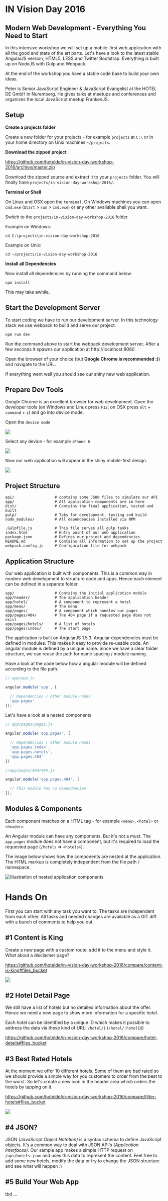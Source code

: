 # IN Vision Day 2016

## Modern Web Development - Everything You Need to Start

In this intensive workshop we will set up a mobile-first web application with
all the good and state of the art parts. Let's have a look to the latest stable
AngularJS version, HTML5, LESS and Twitter Bootstrap. Everything is built up on
NodeJS with Gulp and Webpack.

At the end of the workshop you have a stable code base to build your own ideas.

Peter is Senior JavaScript Engineer & JavaScript Evangelist at the HOTEL DE GmbH in Nuremberg.
He gives talks at meetups and conferences and organizes the local JavaScript meetup FrankenJS.

## Setup

**Create a projects folder**

Create a new folder for your projects - for example `projects` at `C:\` or in your home directory on Unix machines `~/projects`.

**Download the zipped project**

https://github.com/hotelde/in-vision-day-workshop-2016/archive/master.zip

Download the zipped source and extract it to your `projects` folder. You will finally have `projects/in-vision-day-workshop-2016/`.

**Terminal or Shell**

On Linux and OSX open the `terminal`. On Windows machines you can open `cmd.exe` (`Start` > `run` > `cmd.exe`) or any other available shell you want.

Switch to the `projects/in-vision-day-workshop-2016` folder.

Example on Windows:
```
cd C:\projects\in-vision-day-workshop-2016
```

Example on Unix:
```
cd ~/projects/in-vision-day-workshop-2016
```

**Install all Dependencies**

Now install all dependencies by running the command below.

```
npm install
```

This may take awhile.

## Start the Development Server

To start coding we have to run our development server. In this technology stack we use webpack to build and serve our project.

```
npm run dev
```

Run the command above to start the webpack development server. After a few seconds it spawns our application at http://localhost:8080

Open the browser of your choice (but **Google Chrome is recommended :)**) and navigate to the URL.

If everything went well you should see our shiny new web application.

## Prepare Dev Tools

Google Chrome is an excellent browser for web development. Open the developer tools (on Windows and Linux press `F12`; on OSX press `alt` + `command` + `i`) and go into device mode.

Open the `device mode`

<img src="workshop/device-mode.png" />

Select any device - for example `iPhone 6`

<img src="workshop/device.png" />

Now our web application will appear in the shiny mobile-first design.

<img src="workshop/mobile-first.png" />

## Project Structure

```
api/                  # contains some JSON files to simulate our API
app/                  # All application components are in here
dist/                 # Contains the final application, tested and built
gulp/                 # Taks for development, testing and build
node_modules/         # All dependencies installed via NPM

.Gulpfile.js          # This file serves all gulp tasks
index.html            # Entry point of our web application
package.json          # Defines our project and dependencies
README.md             # Contains all information to set up the project
webpack.config.js     # Configuration file for webpack
```

## Application Structure

Our web application is built with components. This is a common way in modern web
development to structure code and apps. Hence each element can be defined in a
separate folder.

```
app/                  # Contains the initial application module
app/header/           # The application header
app/hotel/            # A component to represent a hotel
app/menu/             # The menu
app/pages/            # A component which handles our pages
app/pages/404/        # The 404 page if a requested page does not exist
app/pages/hotels/     # A list of hotels
app/pages/index/      # The start page
```

The application is built on AngularJS 1.5.3. Angular dependencies must be defined
in modules. This makes it easy to provide re-usable code. An angular module is
defined by a unique name. Since we have a clear folder structure, we can reuse
the path for name spacing / module naming.

Have a look at the code below how a angular module will be defined according to
the file path.

```js
// app/app.js

angular.module('app', [

  // Dependencies / other module names
  'app.pages'
]);
```

Let's have a look at a nested components

```js
// app/pages/pages.js

angular.module('app.pages', [

  // Dependencies / other module names
  'app.pages.index',
  'app.pages.hotels',
  'app.pages.404'
])
```

```js
//app/pages/404/404.js

angular.module('app.pages.404', [

  // This module has no dependencies
]);
```

## Modules & Components

Each component matches on a HTML tag - for example `<menu>`, `<hotel>` or `<header>`.

An Angular module can have any components. But it's not a must. The `app.pages` module does not have a component, but it's required to load the requested page (`/hotels` => `<hotels>`).

The image below shows how the components are nested at the application. The HTML markup is completely independent from the file path / namespace.

<img src="./workshop/components.png" alt="Illustration of nested application components">

# Hands On

First you can start with any task you want to. The tasks are independent from each other. All tasks and needed changes are available as a GIT diff with a bunch of comments to help you out.

## #1 Content is King

Create a new page with a custom route, add it to the menu and style it. What about a disclaimer page?

https://github.com/hotelde/in-vision-day-workshop-2016/compare/content-is-king#files_bucket

<img src="workshop/disclaimer.png" />

## #2 Hotel Detail Page

We still have a list of hotels but no detailed information about the offer. Hence we need a new page to show more information for a specific hotel.

Each hotel can be identified by a unique ID which makes it possible to address the data via these kind of URL: `/hotel/1` (`/hotel/:hotelId`)

https://github.com/hotelde/in-vision-day-workshop-2016/compare/hotel-details#files_bucket

## #3 Best Rated Hotels

At the moment we offer 10 different hotels. Some of them are bad rated so we should provide a simple way for you customers to order from the best to the worst. So let's create a new icon in the header area which orders the hotels by tapping on it.

https://github.com/hotelde/in-vision-day-workshop-2016/compare/filter-hotels#files_bucket

<img src="workshop/featured-hotels.png" />

## #4 JSON?

JSON _(JavaScript Object Notation)_ is a syntax schema to define JavaScript objects. It's a common way to deal with JSON API's _(Application Interfaces)_. Our sample app makes a simple HTTP request on `/api/hotels.json` and uses this data to represent the content. Feel free to add some new hotels, modify the data or try to change the JSON structure and see what will happen :)

## #5 Build Your Web App

tbd ...

